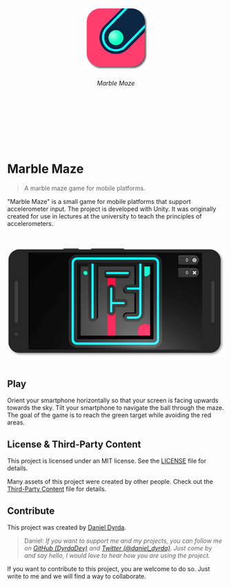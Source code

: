 <br>
<br>
<br>
<br>
<br>
<br>
<div align=center>
<a href="https://github.com/dyrdadev/marble-maze">
    <img src="./Media/icon.png" alt="An icon of the marble maze game." width="148px"/>
</a>
</div>
<h6 align=center>
    Marble Maze
</h6>
<br>
<br>
<br>
<br>
<br>
<br>


# Marble Maze

> A marble maze game for mobile platforms.

"Marble Maze" is a small game for mobile platforms that support accelerometer input. The project is developed with Unity. It was originally created for use in lectures at the university to teach the principles of accelerometers.

<p align=center>
    <br>
    <br>
    <a href="https://github.com/dyrdadev/marble-maze">
        <img src="./Media/gameplay-with-device.png" alt="A device mockup of the marble maze game."/>
    </a>
    <br>
    <br>
</p>

## Play

Orient your smartphone horizontally so that your screen is facing upwards towards the sky. Tilt your smartphone to navigate the ball through the maze. The goal of the game is to reach the green target while avoiding the red areas.

## License & Third-Party Content

This project is licensed under an MIT license. See the [LICENSE](/LICENSE) file for details.

Many assets of this project were created by other people. Check out the [Third-Party Content](/ThirdPartyContent.md) file for details.

## Contribute

This project was created by [Daniel Dyrda](https://dyrda.page).

> Daniel: _If you want to support me and my projects, you can follow me on [GitHub (DyrdaDev)](https://github.com/DyrdaDev) and [Twitter (@daniel_dyrda)](https://twitter.com/daniel_dyrda). Just come by and say hello, I would love to hear how you are using the project._

If you want to contribute to this project, you are welcome to do so. Just write to me and we will find a way to collaborate.
